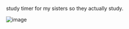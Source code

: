 study timer for my sisters so they actually study.



![image](https://github.com/user-attachments/assets/0cd4640e-32b9-41e9-8aad-7b3c48a2045d)
